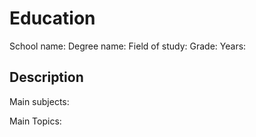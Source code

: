 # Education

School name:
Degree name:
Field of study:
Grade:
Years:

## Description

Main subjects:

Main Topics:
